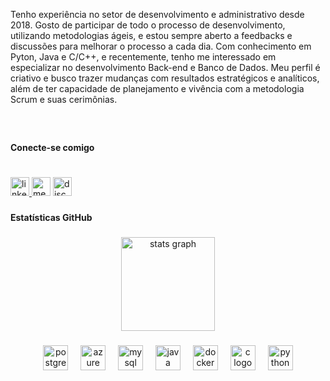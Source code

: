 <p align="left">Tenho experiência no setor de desenvolvimento e administrativo desde 2018. Gosto de participar de todo o processo de desenvolvimento, utilizando metodologias ágeis, e estou sempre aberto a feedbacks e discussões para melhorar o processo a cada dia. Com conhecimento em Pyton, Java e C/C++, e recentemente, tenho me interessado em especializar no desenvolvimento Back-end e Banco de Dados. Meu perfil é criativo e busco trazer mudanças com resultados estratégicos e analíticos, além de ter capacidade de planejamento e vivência com a metodologia Scrum e suas cerimônias.</p>

###

<br clear="both">

<h4 align="left">Conecte-se comigo</h4>

###

<br clear="both">

<div align="left">
  <a href="https://www.linkedin.com/in/julio-fonseca-pfs/" target="_blank">
    <img src="https://img.shields.io/static/v1?message=LinkedIn&logo=linkedin&label=&color=09131b&logoColor=white&labelColor=&style=for-the-badge" height="30" alt="linkedin logo"  />
  </a>
  <img src="https://img.shields.io/static/v1?message=Medium&logo=medium&label=&color=09131b&logoColor=white&labelColor=&style=for-the-badge" height="30" alt="medium logo"  />
  <a href="https://discord.gg/6WEuJkuW" target="_blank">
    <img src="https://img.shields.io/static/v1?message=Discord&logo=discord&label=&color=09131b&logoColor=white&labelColor=&style=for-the-badge" height="30" alt="discord logo"  />
  </a>
</div>

###

<h4 align="left">Estatísticas GitHub</h4>

###

<div align="center">
  <img src="https://github-readme-stats.vercel.app/api?username=JuulioFonseca&hide_title=true&hide_rank=false&show_icons=true&include_all_commits=true&count_private=true&disable_animations=false&theme=codeSTACKr&locale=en&hide_border=true&order=1" height="150" alt="stats graph"  />
</div>

###

<div align="center">
  <img src="https://skillicons.dev/icons?i=postgres" height="40" alt="postgresql logo"  />
  <img width="12" />
  <img src="https://skillicons.dev/icons?i=azure" height="40" alt="azure logo"  />
  <img width="12" />
  <img src="https://skillicons.dev/icons?i=mysql" height="40" alt="mysql logo"  />
  <img width="12" />
  <img src="https://skillicons.dev/icons?i=java" height="40" alt="java logo"  />
  <img width="12" />
  <img src="https://skillicons.dev/icons?i=docker" height="40" alt="docker logo"  />
  <img width="12" />
  <img src="https://skillicons.dev/icons?i=c" height="40" alt="c logo"  />
  <img width="12" />
  <img src="https://skillicons.dev/icons?i=py" height="40" alt="python logo"  />
</div>

###
